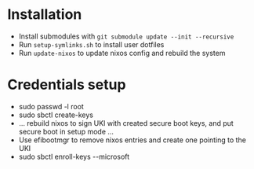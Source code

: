 # Installation
- Install submodules with `git submodule update --init --recursive`
- Run `setup-symlinks.sh` to install user dotfiles
- Run `update-nixos` to update nixos config and rebuild the system

# Credentials setup
- sudo passwd -l root
- sudo sbctl create-keys
- ... rebuild nixos to sign UKI with created secure boot keys, and put secure boot in setup mode ...
- Use efibootmgr to remove nixos entries and create one pointing to the UKI
- sudo sbctl enroll-keys --microsoft
